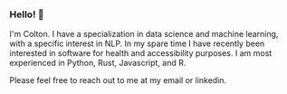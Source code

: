 ### Hello! 👋

I'm Colton. I have a specialization in data science and machine learning, with a specific interest in NLP. In my spare time I have recently been interested in software for health and accessibility purposes. I am most experienced in Python, Rust, Javascript, and R.

Please feel free to reach out to me at my email or linkedin.
